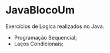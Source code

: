 # JavaBlocoUm
Exercícios de Logica realizados no Java.
* Programação Sequencial;
*  Laços Condicionais;
